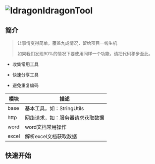 # ![Idragon](https://thirdwx.qlogo.cn/mmopen/vi_32/nRJ4vegIVcBpAXwuHLVsQicJWnLXCUkMv02fFicEhrhQpiaJ0CPVWia2y17vvdtHK00hpwNaGJIpekibkdbD7ybxCIA/132)IdragonTool

## 简介

> 让事情变得简单，覆盖九成情况，留给项目一线生机
>
> 如果我们发现90%的情况下要使用同样一个功能，请把代码移步至此。

* 收集常用工具

* 快速分享工具

* 避免重复编码

| 模块  | 描述                             |
| ----- | -------------------------------- |
| base  | 基本工具，如：StringUtils        |
| http  | 网络请求，如：服务器请求获取数据 |
| word  | word文档常用操作                 |
| excel | 解析excel文档获取数据            |

## 快速开始



